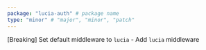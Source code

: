 ```yaml
---
package: "lucia-auth" # package name
type: "minor" # "major", "minor", "patch"
---
```


[Breaking] Set default middleware to `lucia` - Add `lucia` middleware
